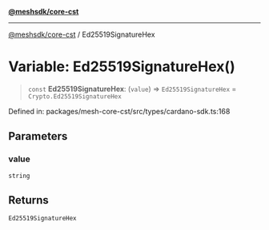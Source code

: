 [**@meshsdk/core-cst**](../README.md)

***

[@meshsdk/core-cst](../globals.md) / Ed25519SignatureHex

# Variable: Ed25519SignatureHex()

> `const` **Ed25519SignatureHex**: (`value`) => `Ed25519SignatureHex` = `Crypto.Ed25519SignatureHex`

Defined in: packages/mesh-core-cst/src/types/cardano-sdk.ts:168

## Parameters

### value

`string`

## Returns

`Ed25519SignatureHex`
